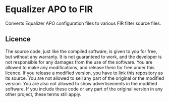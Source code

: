 # Equalizer APO to FIR
Converts Equalizer APO configuration files to various FIR filter source files.

## Licence
The source code, just like the compiled software, is given to you for free, but without any warranty. It is not guaranteed to work, and the developer is not responsible for any damages from the use of the software. You are allowed to make any modifications, and release them for free under this licence. If you release a modified version, you have to link this repository as its source. You are not allowed to sell any part of the original or the modified version. You are also not allowed to show advertisements in the modified software. If you include these code or any part of the original version in any other project, these terms still apply.

